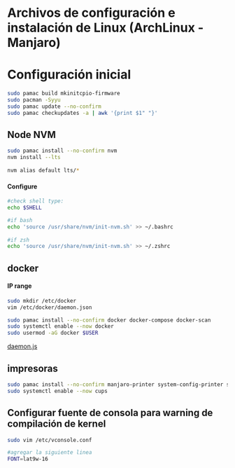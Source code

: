 # Archivos de configuración e instalación de Linux (ArchLinux - Manjaro)

# Configuración inicial

```bash
sudo pamac build mkinitcpio-firmware
sudo pacman -Syyu
sudo pamac update --no-confirm
sudo pamac checkupdates -a | awk '{print $1" "}'
```

## Node NVM
```bash
sudo pamac install --no-confirm nvm
nvm install --lts
 
nvm alias default lts/*
```

#### Configure
```bash
#check shell type:
echo $SHELL

#if bash
echo 'source /usr/share/nvm/init-nvm.sh' >> ~/.bashrc
 
#if zsh
echo 'source /usr/share/nvm/init-nvm.sh' >> ~/.zshrc
```



## docker 
#### IP range 

```bash
sudo mkdir /etc/docker
vim /etc/docker/daemon.json

sudo pamac install --no-confirm docker docker-compose docker-scan
sudo systemctl enable --now docker
sudo usermod -aG docker $USER
```

[daemon.js](etc/docker/daemon.json)


## impresoras
```bash
sudo pamac install --no-confirm manjaro-printer system-config-printer simple-scan
sudo systemctl enable --now cups
```

## Configurar fuente de consola para warning de compilación de kernel
```bash
sudo vim /etc/vconsole.conf

#agregar la siguiente linea
FONT=lat9w-16
```
